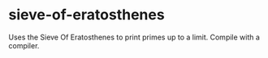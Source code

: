 # sieve-of-eratosthenes
Uses the Sieve Of Eratosthenes to print primes up to a limit.
Compile with a compiler.
